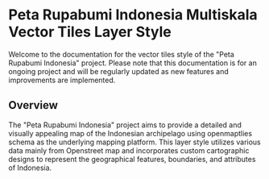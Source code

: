 # Peta Rupabumi Indonesia Multiskala Vector Tiles Layer Style

Welcome to the documentation for the vector tiles style of the "Peta Rupabumi Indonesia" project. Please note that this documentation is for an ongoing project and will be regularly updated as new features and improvements are implemented.

## Overview

The "Peta Rupabumi Indonesia" project aims to provide a detailed and visually appealing map of the Indonesian archipelago using openmaptlies schema as the underlying mapping platform. This layer style utilizes various data mainly from Openstreet map and incorporates custom cartographic designs to represent the geographical features, boundaries, and attributes of Indonesia.